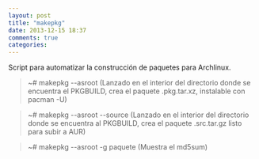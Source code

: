 ```yaml
---
layout: post
title: "makepkg"
date: 2013-12-15 18:37
comments: true
categories: 
---
```

Script para automatizar la construcción de paquetes para Archlinux.

>~# makepkg --asroot (Lanzado en el interior del directorio donde se encuentra el PKGBUILD, crea el paquete .pkg.tar.xz, instalable con pacman -U)

>~# makepkg --asroot --source (Lanzado en el interior del directorio donde se encuentra al PKGBUILD, crea el paquete .src.tar.gz listo para subir a AUR)

>~# makepkg --asroot -g paquete (Muestra el md5sum)

